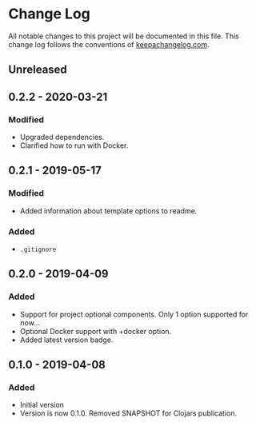# Change Log
All notable changes to this project will be documented in this file. This change log follows the conventions of [keepachangelog.com](http://keepachangelog.com/).

## Unreleased

## 0.2.2 - 2020-03-21
### Modified
- Upgraded dependencies.
- Clarified how to run with Docker.

## 0.2.1 - 2019-05-17
### Modified
- Added information about template options to readme.
### Added
- `.gitignore`

## 0.2.0 - 2019-04-09
### Added
- Support for project optional components. Only 1 option supported for now...
- Optional Docker support with +docker option.
- Added latest version badge.

## 0.1.0 - 2019-04-08
### Added
- Initial version
- Version is now 0.1.0. Removed SNAPSHOT for Clojars publication.
